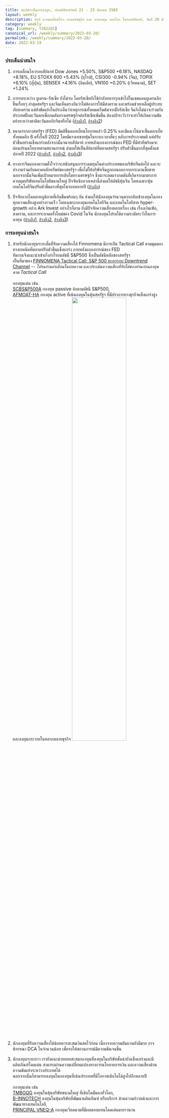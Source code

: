 ```yaml
---
title: สรุปประเด็นการลงทุน, ก่อนสัปดาห์วันที่ 21 - 25 มีนาคม 2565
layout: weekly
description: สรุป ความเคลื่อนไหว ทางเศรษฐกิจ และ การลงทุน รอบโลก ในรอบสัปดาห์, วันที่ 20 มีนาคม 2565
category: weekly
tag: [summary, Y2022Q1]
canonical_url: /weekly/summary/2022-03-20/
permalink: /weekly/summary/2022-03-20/
date: 2022-03-19
---
```


### ประเด็นน่าสนใจ

1. การเคลื่อนไหวรอบสัปดาห์ Dow Jones +5.50%, S&P500 +6.18%, NASDAQ +8.18%, EU STOXX 600 +5.43% (ยุโรป), CSI300 -0.94% (จีน), TOPIX +6.10% (ญี่ปุ่น), SENSEX +4.16% (อินเดีย), VN100 +0.20% (เวียดนาม), SET +1.24%

2. การรบระหว่าง ยูเครน-รัสเซีย ยังไม่จบ โดยรัสเซียยังใช้กำลังทหารรุกเข้าไปในเขตแดนยูเครนลึกขึ้นเรื่อยๆ ล่าสุดสหรัฐฯ และจีนเห็นตรงกันว่าไม่ต้องการให้มีสงคราม และพร้อมช่วยเหลือผู้ประสบภัยสงคราม แต่ยังขัดแย้งในประเด็นว่าเหตุการณ์ทั้งหมดเริ่มต้นจากฝั่งรัสเซีย จีนจึงไม่น่าจะร่วมกับประเทศฝั่งตะวันตกเพื่อกดดันทางเศรษฐกิจต่อรัสเซียเพิ่มขึ้น ต้องเฝ้าระวังว่าจะทำให้เกิดความขัดแย้งระหว่างชาติตะวันตกกับจีนหรือไม่
([อ้างอิง1](https://www.cnbc.com/2022/03/18/china-says-xi-biden-call-focused-on-the-need-for-peace-in-ukraine.html), 
[อ้างอิง2](https://www.cnbc.com/2022/03/19/live-updates-russia-ukraine-war-updates-for-march-19-2022.html)) 

3. ธนาคารกลางสหรัฐฯ (FED) มีมติขึ้นดอกเบี้ยนโยบายแล้ว 0.25% และมีแนวโน้มจะขึ้นดอกเบี้ยทั้งหมดอีก 6 ครั้งในปี 2022  โดยมีแรงเทขายหุ้นในระยะเวลาสั้นๆ หลังการประกาศมติ แต่ปรับตัวขึ้นอย่างแข็งแกร่งหลังจากนั้นจนจบสัปดาห์ ภายหลังแถลงการณ์ของ FED ที่มีท่าทีพร้อมจะผ่อนปรนนโยบายตามสถานการณ์ ส่งผลให้เป็นสัปดาห์ที่ตลาดสหรัฐฯ ปรับตัวขึ้นมากที่สุดตั้งแต่ปลายปี 2022
([อ้างอิง1](https://www.cnbc.com/2022/03/16/federal-reserve-meeting.html), 
[อ้างอิง2](https://www.cnbc.com/2022/03/18/investors-come-off-a-strong-week-looking-for-more-gains-now-that-they-have-some-clarity-from-the-fed.html), 
[อ้างอิง3](https://www.cnbc.com/2022/03/17/stock-market-futures-open-to-close-news.html)) 

4. ทางการจีนแถลงความตั้งใจว่าจะสนับสนุนการระดมทุนในต่างประเทศของบริษัทจีนต่อไป และจะทำงานร่วมกับตลาดหลักทรัพย์ของสหรัฐฯ เพื่อไม่ให้บริษัทจีนถูกถอนออกจากกระดานซื้อขาย นอกจากนั้นจีนเพิ่มเป้าหมายการเติบโตทางเศรษฐกิจ ซึ่งน่าจะลดแรงกดดันที่เกิดจากมาตรการควบคุมบริษัทเทคโนโลยีขนาดใหญ่ ปัจจัยเชิงบวกเหล่านี้ส่งผลให้ดัชนีหุ้นจีน โดยเฉพาะหุ้นเทคโนโลยีจีนปรับตัวขึ้นแรงที่สุดในรอบหลายปี
([อ้างอิง](https://www.cnbc.com/2022/03/16/china-says-it-will-support-chinese-ipos-abroad-calls-for-closure-on-tech-crackdown.html)) 

5. ปัจจัยบวกในหลายภูมิภาคที่เกิดขึ้นพร้อมๆ กัน ส่งผลให้นักลงทุนจำนวนมากกลับเข้าลงทุนในกองทุกความเสี่ยงสูงอย่างรวดเร็ว โดยเฉพาะกองทุนเทคโนโลยีจีน และเทคโนโลยีสาย hyper-growth อย่าง Ark Invest 
อย่างไรก็ตาม ยังมีปัจจัยความเสี่ยงหลายเรื่อง เช่น เรื่องเงินเฟ้อ, สงคราม, และการระบาดครั้งใหม่ของ Covid ในจีน นักลงทุนโปรดใช้ความระมัดระวังในการลงทุน
([อ้างอิง1](https://www.finnomena.com/the-opportunity/news-update-18-03-2022-3/), 
[อ้างอิง2](https://www.reuters.com/business/healthcare-pharmaceuticals/china-reports-first-covid-deaths-over-year-2022-03-19/), 
[อ้างอิง3](https://www.cnbc.com/2022/03/18/how-the-russia-ukraine-crisis-could-hit-chinas-trade.html)) 



### การลงทุนน่าสนใจ

1. สำหรับนักลงทุนระยะสั้นที่รับความเสี่ยงได้ Finnomena มีการเปิด Tactical Call ตามมุมมองทางเทคนิคที่ตลาดปรับตัวขึ้นแข็งแกร่ง ภายหลังแถลงการณ์ของ FED  
ทีมงานจึงแนะนำเข้าเก็งกำไรบนดัชนี S&P500 ซึ่งเป็นดัชนีหลักของสหรัฐฯ  
เป็นที่มาของ [FINNOMENA Tactical Call: S&P 500 ทะลุกรอบ Downtrend Channel](https://www.finnomena.com/finnomena-ic/tactical-call-sp500-mar-2022/) -- *โปรดอ่านคำเตือนในบทความ และประเมินความเสี่ยงที่รับได้ของท่านก่อนลงทุนตาม Tactical Call* <br><br>
กองทุนเด่น เช่น  
[SCBS&P500A](https://www.finnomena.com/fund/SCBS&P500A) กองทุน passive ล้อตามดัชนี S&P500,  
[AFMOAT-HA](https://www.finnomena.com/fund/AFMOAT-HA) กองทุน active ที่เน้นลงทุนในหุ้นสหรัฐฯ ที่มีปราการทางธุรกิจแข็งแกร่งสูง และลงทุนกระจายในหลากหลายธุรกิจ 
    <img width="60%" src="https://scontent.finnomena.com/sites/1/2022/03/8c9f4115-275676665_761970748117219_1103265293376458834_n.jpg">  

2. นักลงทุนที่รับความเสี่ยงได้น้อยควรสะสมเงินสดไว้ก่อน เนื่องจากความผันผวนยังมีมาก อาจพิจารณา DCA ในจำนวนน้อย เพื่อรอให้สถานการณ์มีความชัดเจนขึ้น

3. นักลงทุนระยะยาว เรายังแนะนำทยอยสะสมกองทุนที่ลงทุนในบริษัทชั้นนำยังแข็งแกร่งและมีผลิตภัณฑ์โดดเด่น สามารถผ่านความเปลี่ยนแปลงทางการนโยบายการเงิน และความเสี่ยงด้านความขัดแย้งระหว่างประเทศได้  
นอกจากนั้นก็สามารถลงทุนในกองทุนที่เน้นประเทศที่มีโอกาสเติบโตได้สูงไปอีกหลายปี<br><br>
กองทุนเด่น เช่น  
[TMBGQG](https://www.finnomena.com/fund/TMBGQG) ลงทุนในหุ้นบริษัทขนาดใหญ่ ที่เติบโตมั่นคงทั่วโลก,  
[B-INNOTECH](https://www.finnomena.com/fund/B-INNOTECH) ลงทุนในหุ้นบริษัทที่พัฒนาผลิตภัณฑ์ หรือบริการ ด้านความก้าวหน้าและการพัฒนาทางเทคโนโลยี,  
[PRINCIPAL VNEQ-A](https://www.finnomena.com/fund/PRINCIPAL%20VNEQ-A) กองทุนเวียดนามที่มีผลตอบแทนโดดเด่นมายาวนาน  
